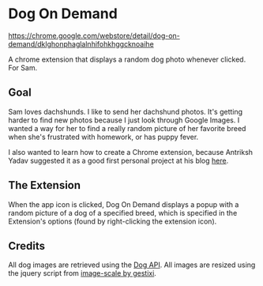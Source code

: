 Dog On Demand
======
https://chrome.google.com/webstore/detail/dog-on-demand/dklghonphaglalnhifohkhggcknoaihe

A chrome extension that displays a random dog photo whenever clicked. For Sam.

Goal
------
Sam loves dachshunds. I like to send her dachshund photos. It's getting harder to find new photos because I just look through Google Images. I wanted a way for her to find a really random picture of her favorite breed when she's frustrated with homework, or has puppy fever.

I also wanted to learn how to create a Chrome extension, because Antriksh Yadav suggested it as a good first personal project at his blog [here](http://antrikshy.com/blog/how-i-got-started-with-programming-side-projects).

The Extension
------
When the app icon is clicked, Dog On Demand displays a popup with a random picture of a dog of a specified breed, which is specified in the Extension's options (found by right-clicking the extension icon).

Credits
------
All dog images are retrieved using the [Dog API](https://dog.ceo/).
All images are resized using the jquery script from [image-scale by gestixi](https://github.com/gestixi/image-scale).
